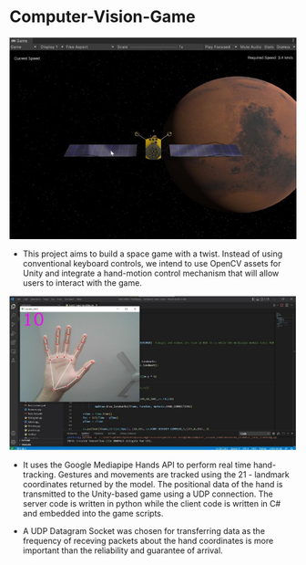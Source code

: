 # Computer-Vision-Game

![game snap](https://github.com/Prateek-Upadhya/Interactive-Space-Game/blob/main/game_snap.jpg?raw=true)


- This project aims to build a space game with a twist. Instead of using conventional keyboard controls, we intend to use OpenCV assets for Unity and integrate a hand-motion control mechanism that will allow users to interact with the game.

![hand tracking](https://github.com/Prateek-Upadhya/Interactive-Space-Game/blob/main/hand_track.jpg?raw=true)

- It uses the Google Mediapipe Hands API to perform real time hand-tracking. Gestures and movements are tracked using the 21 - landmark coordinates returned by the model. The positional data of the hand is transmitted to the Unity-based game using a UDP connection. The server code is written in python while the client code is written in C# and embedded into the game scripts. 

- A UDP Datagram Socket was chosen for transferring data as the frequency of receving packets about the hand coordinates is more important than the reliability and guarantee of arrival. 
